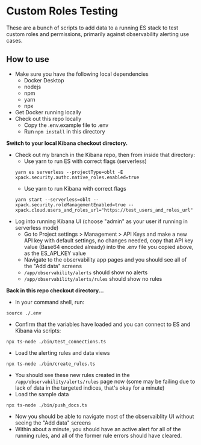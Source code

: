 # Custom Roles Testing

These are a bunch of scripts to add data to a running ES stack to test custom roles and permissions, primarily against observability alerting use cases.

## How to use

* Make sure you have the following local dependencies
  - Docker Desktop
  - nodejs
  - npm
  - yarn
  - npx
* Get Docker running locally
* Check out this repo locally
  - Copy the .env.example file to .env
  - Run `npm install` in this directory

**Switch to your local Kibana checkout directory.**

* Check out my branch in the Kibana repo, then from inside that directory:
  - Use yarn to run ES with correct flags (serverless)
  ```shell
  yarn es serverless --projectType=oblt -E xpack.security.authc.native_roles.enabled=true
  ```
  - Use yarn to run Kibana with correct flags
  ```shell
  yarn start --serverless=oblt --xpack.security.roleManagementEnabled=true --xpack.cloud.users_and_roles_url="https://test_users_and_roles_url"
  ```
* Log into running Kibana UI (choose "admin" as your user if running in serverless mode)
  - Go to Project settings > Management > API Keys and make a new API key with default settings, no changes needed, copy that API key value (Base64 encoded already) into the .env file you copied above, as the ES_API_KEY value
  - Navigate to the observability app pages and you should see all of the "Add data" screens
  - `/app/observability/alerts` should show no alerts
  - `/app/observability/alerts/rules` should show no rules

**Back in this repo checkout directory...**

* In your command shell, run:  
```shell
source ./.env
```
* Confirm that the variables have loaded and you can connect to ES and Kibana via scripts:
```shell
npx ts-node ./bin/test_connections.ts
```
* Load the alerting rules and data views
```shell
npx ts-node ./bin/create_rules.ts
```
* You should see these new rules created in the `/app/observability/alerts/rules` page now (some may be failing due to lack of data in the targeted indices, that's okay for a minute)
* Load the sample data
```shell
npx ts-node ./bin/push_docs.ts
```
* Now you should be able to navigate most of the observaiblity UI without seeing the "Add data" screens
* Within about a minute, you should have an active alert for all of the running rules, and all of the former rule errors should have cleared.
